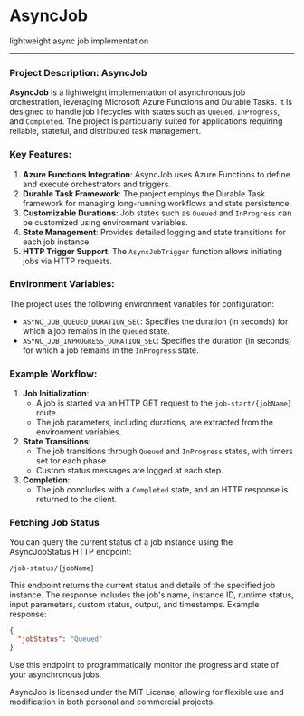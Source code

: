 # AsyncJob
lightweight async job implementation

---

### Project Description: AsyncJob

**AsyncJob** is a lightweight implementation of asynchronous job orchestration, leveraging Microsoft Azure Functions and Durable Tasks. It is designed to handle job lifecycles with states such as `Queued`, `InProgress`, and `Completed`. The project is particularly suited for applications requiring reliable, stateful, and distributed task management.

### Key Features:
1. **Azure Functions Integration**: AsyncJob uses Azure Functions to define and execute orchestrators and triggers.
2. **Durable Task Framework**: The project employs the Durable Task framework for managing long-running workflows and state persistence.
3. **Customizable Durations**: Job states such as `Queued` and `InProgress` can be customized using environment variables.
4. **State Management**: Provides detailed logging and state transitions for each job instance.
5. **HTTP Trigger Support**: The `AsyncJobTrigger` function allows initiating jobs via HTTP requests.

### Environment Variables:
The project uses the following environment variables for configuration:
- `ASYNC_JOB_QUEUED_DURATION_SEC`: Specifies the duration (in seconds) for which a job remains in the `Queued` state.
- `ASYNC_JOB_INPROGRESS_DURATION_SEC`: Specifies the duration (in seconds) for which a job remains in the `InProgress` state.

### Example Workflow:
1. **Job Initialization**:
   - A job is started via an HTTP GET request to the `job-start/{jobName}` route.
   - The job parameters, including durations, are extracted from the environment variables.
2. **State Transitions**:
   - The job transitions through `Queued` and `InProgress` states, with timers set for each phase.
   - Custom status messages are logged at each step.
3. **Completion**:
   - The job concludes with a `Completed` state, and an HTTP response is returned to the client.

### Fetching Job Status

You can query the current status of a job instance using the AsyncJobStatus HTTP endpoint:

```http
/job-status/{jobName}
```

This endpoint returns the current status and details of the specified job instance. The response includes the job's name, instance ID, runtime status, input parameters, custom status, output, and timestamps. Example response:

```json
{
  "jobStatus": "Queued"
}
```

Use this endpoint to programmatically monitor the progress and state of your asynchronous jobs.

AsyncJob is licensed under the MIT License, allowing for flexible use and modification in both personal and commercial projects.